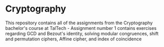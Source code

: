 # Cryptography
This repository contains all of the assignments from the Cryptography bachelor's course at TalTech
    - Assignment number 1 contains exercises regarding GCD and Bezout's identity, 
      solving modular congruences, shift and permutation ciphers, Affine cipher, 
      and index of coincidence
